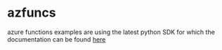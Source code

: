 # azfuncs
azure functions examples are using the latest python SDK for which the documentation can be found [here](https://docs.microsoft.com/en-us/python/api/azure-storage-blob/azure.storage.blob?view=azure-python)
